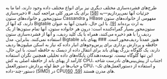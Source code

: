 طرح‌های فشرده‌سازی مختلف دیگری نیز برای انواع مختلف داده وجود دارند، اما ما به جزئیات آنها نمی‌پردازیم—به
[[58](ch03.html#Abadi2013kf)]
برای یک مرور کلی مراجعه کنید. # ذخیره‌سازی ستون‌محور و خانواده‌های ستون 
Cassandra و HBase مفهومی از خانواده‌های ستون دارند، که آنها از Bigtable به ارث برده‌اند
[[9](ch03.html#Chang2006ta_ch3)]. با این حال، نامیدن آنها به عنوان ستون‌محور بسیار گمراه‌کننده است: درون هر خانواده ستون، آنها تمام ستون‌ها از یک ردیف را با هم ذخیره می‌کنند،
همراه با یک کلید ردیف، و آنها از فشرده‌سازی ستون استفاده نمی‌کنند. بنابراین، مدل Bigtable هنوز
عمدتاً ردیف‌محور است. ### پهنای باند حافظه و پردازش برداری 
برای پرس‌وجوهای انبار داده که نیاز به اسکن میلیون‌ها ردیف دارند، یک گلوگاه بزرگ
پهنای باند برای انتقال داده از دیسک به حافظه است. با این حال، این تنها گلوگاه نیست.
توسعه‌دهندگان پایگاه‌های داده تحلیلی همچنین نگران استفاده کارآمد از پهنای باند از
حافظه اصلی به کش CPU، اجتناب از پیش‌بینی‌های نادرست شاخه و حباب‌ها در خط لوله پردازش دستورالعمل CPU، و استفاده از دستورالعمل‌های تک-دستور-چند-داده (SIMD) در CPUهای مدرن هستند [[59](ch03.html#Boncz2005ws),
[60](ch03.html#Zhou2002gu)].